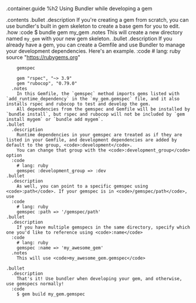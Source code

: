 .container.guide
  %h2 Using Bundler while developing a gem

  .contents
    .bullet
      .description
        If you're creating a gem from scratch, you can use bundler's built in gem skeleton to create a base gem for you to edit.
      .how
        :code
          $ bundle gem my_gem
        .notes
          This will create a new directory named <code>my_gem</code> with your new gem skeleton.
    .bullet
      .description
        If you already have a gem, you can create a Gemfile and use Bundler to manage your development dependencies. Here's an example.
      :code
        # lang: ruby
        source "https://rubygems.org"

        gemspec

        gem "rspec", "~> 3.9"
        gem "rubocop", "0.79.0"
      .notes
        In this Gemfile, the `gemspec` method imports gems listed with `add_runtime_dependency` in the `my_gem.gemspec` file, and it also installs rspec and rubocop to test and develop the gem.
        All dependencies from the gemspec and Gemfile will be installed by `bundle install`, but rspec and rubocop will not be included by `gem install mygem` or `bundle add mygem`.
    .bullet
      .description
        Runtime dependencies in your gemspec are treated as if they are listed in your Gemfile, and development dependencies are added by default to the group, <code>:development</code>.
        You can change that group with the <code>:development_group</code> option
      :code
        # lang: ruby
        gemspec :development_group => :dev
    .bullet
      .description
        As well, you can point to a specific gemspec using <code>:path</code>. If your gemspec is in <code>/gemspec/path</code>, use
      :code
        # lang: ruby
        gemspec :path => '/gemspec/path'
    .bullet
      .description
        If you have multiple gemspecs in the same directory, specify which one you'd like to reference using <code>:name</code>
      :code
        # lang: ruby
        gemspec :name => 'my_awesome_gem'
      .notes
        This will use <code>my_awesome_gem.gemspec</code>

    .bullet
      .description
        That's it! Use bundler when developing your gem, and otherwise, use gemspecs normally!
      :code
        $ gem build my_gem.gemspec
